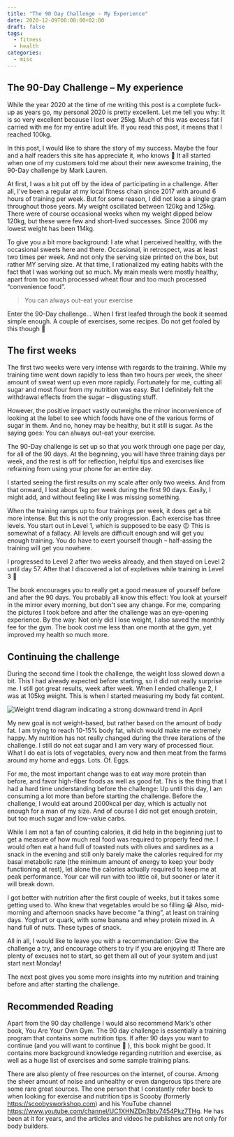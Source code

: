 ```yaml
---
title: "The 90 Day Challenge - My Experience"
date: 2020-12-09T00:00:00+02:00
draft: false
tags:
  - fitness
  - health
categories:
  - misc
---
```


## The 90-Day Challenge – My experience

While the year 2020 at the time of me writing this post is a complete fuck-up as years go, my personal 2020 is pretty excellent. Let me tell you why: It is so very excellent because I lost over 25kg. Much of this was excess fat I carried with me for my entire adult life. If you read this post, it means that I reached 100kg.

In this post, I would like to share the story of my success. Maybe the four and a half readers this site has appreciate it, who knows 🙂 It all started when one of my customers told me about their new awesome training, the 90-Day challenge by Mark Lauren.

At first, I was a bit put off by the idea of participating in a challenge. After all, I've been a regular at my local fitness chain since 2017 with around 6 hours of training per week. But for some reason, I did not lose a single gram throughout those years. My weight oscillated between 120kg and 125kg. There were of course occasional weeks when my weight dipped below 120kg, but these were few and short-lived successes. Since 2006 my lowest weight has been 114kg.

To give you a bit more background: I ate what I perceived healthy, with the occasional sweets here and there. Occasional, in retrospect, was at least two times per week. And not only the serving size printed on the box, but rather MY serving size. At that time, I rationalized my eating habits with the fact that I was working out so much. My main meals were mostly healthy, apart from too much processed wheat flour and too much processed “convenience food”.

> You can always out-eat your exercise

Enter the 90-Day challenge… When I first leafed through the book it seemed simple enough. A couple of exercises, some recipes. Do not get fooled by this though 🙂

## The first weeks

The first two weeks were very intense with regards to the training. While my training time went down rapidly to less than two hours per week, the sheer amount of sweat went up even more rapidly. Fortunately for me, cutting all sugar and most flour from my nutrition was easy. But I definitely felt the withdrawal effects from the sugar – disgusting stuff.

However, the positive impact vastly outweighs the minor inconvenience of looking at the label to see which foods have one of the various forms of sugar in them. And no, honey may be healthy, but it still is sugar. As the saying goes: You can always out-eat your exercise.

The 90-Day challenge is set up so that you work through one page per day, for all of the 90 days. At the beginning, you will have three training days per week, and the rest is off for reflection, helpful tips and exercises like refraining from using your phone for an entire day.

I started seeing the first results on my scale after only two weeks. And from that onward, I lost about 1kg per week during the first 90 days. Easily, I might add, and without feeling like I was missing something.

When the training ramps up to four trainings per week, it does get a bit more intense. But this is not the only progression. Each exercise has three levels. You start out in Level 1, which is supposed to be easy 😉 This is somewhat of a fallacy. All levels are difficult enough and will get you enough training. You do have to exert yourself though – half-assing the training will get you nowhere.

I progressed to Level 2 after two weeks already, and then stayed on Level 2 until day 57. After that I discovered a lot of expletives while training in Level 3 🙂

The book encourages you to really get a good measure of yourself before and after the 90 days. You probably all know this effect: You look at yourself in the mirror every morning, but don't see any change. For me, comparing the pictures I took before and after the challenge was an eye-opening experience. By the way: Not only did I lose weight, I also saved the monthly fee for the gym. The book cost me less than one month at the gym, yet improved my health so much more.

## Continuing the challenge

During the second time I took the challenge, the weight loss slowed down a bit. This I had already expected before starting, so it did not really surprise me. I still got great results, week after week. When I ended challenge 2, I was at 105kg weight. This is when I started measuring my body fat content.

![Weight trend diagram indicating a strong downward trend in April](/img/the-90-day-challenge-my-experience/90dayweight.png)

My new goal is not weight-based, but rather based on the amount of body fat. I am trying to reach 10-15% body fat, which would make me extremely happy. My nutrition has not really changed during the three iterations of the challenge. I still do not eat sugar and I am very wary of processed flour. What I do eat is lots of vegetables, every now and then meat from the farms around my home and eggs. Lots. Of. Eggs.

For me, the most important change was to eat way more protein than before, and favor high-fiber foods as well as good fat. This is the thing that I had a hard time understanding before the challenge: Up until this day, I am consuming a lot more than before starting the challenge. Before the challenge, I would eat around 2000kcal per day, which is actually not enough for a man of my size. And of course I did not get enough protein, but too much sugar and low-value carbs.

While I am not a fan of counting calories, it did help in the beginning just to get a measure of how much real food was required to properly feed me. I would often eat a hand full of toasted nuts with olives and sardines as a snack in the evening and still only barely make the calories required for my basal metabolic rate (the minimum amount of energy to keep your body functioning at rest), let alone the calories actually required to keep me at peak performance. Your car will run with too little oil, but sooner or later it will break down.

I got better with nutrition after the first couple of weeks, but it takes some getting used to. Who knew that vegetables would be so filling 😀 Also, mid-morning and afternoon snacks have become “a thing”, at least on training days. Yoghurt or quark, with some banana and whey protein mixed in. A hand full of nuts. These types of snack.

All in all, I would like to leave you with a recommendation: Give the challenge a try, and encourage others to try if you are enjoying it! There are plenty of excuses not to start, so get them all out of your system and just start next Monday!

The next post gives you some more insights into my nutrition and training before and after starting the challenge.

## Recommended Reading

Apart from the 90 day challenge I would also recommend Mark's other book, You Are Your Own Gym. The 90 day challenge is essentially a training program that contains some nutrition tips. If after 90 days you want to continue (and you will want to continue 🙂 ), this book might be good. It contains more background knowledge regarding nutrition and exercise, as well as a huge list of exercises and some sample training plans.

There are also plenty of free resources on the internet, of course. Among the sheer amount of noise and unhealthy or even dangerous tips there are some rare great sources. The one person that I constantly refer back to when looking for exercise and nutrition tips is Scooby (formerly https://scoobysworkshop.com) and his YouTube channel https://www.youtube.com/channel/UC1XHNZDn3btv7454Pkz7THg. He has been at it for years, and the articles and videos he publishes are not only for body builders.
